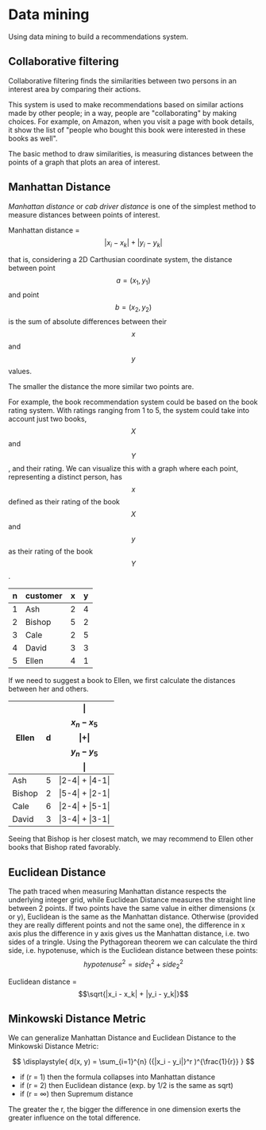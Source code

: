 # Data mining

Using data mining to build a recommendations system.

## Collaborative filtering
Collaborative filtering finds the similarities between two persons in an interest area by comparing their actions.

This system is used to make recommendations based on similar actions made by other people; in a way, people are "collaborating" by making choices. For example, on Amazon, when you visit a page with book details, it show the list of "people who bought this book were interested in these books as well".

The basic method to draw similarities, is measuring distances between the points of a graph that plots an area of interest.

## Manhattan Distance
*Manhattan distance* or *cab driver distance* is one of the simplest method to measure distances between points of interest.

Manhattan distance = $$|x_i - x_k| + |y_i - y_k|$$

that is, considering a 2D Carthusian coordinate system, the distance between point $$a=(x_1, y_1)$$ and point $$b=(x_2, y_2)$$ is the sum of absolute differences between their $$x$$ and $$y$$ values.

The smaller the distance the more similar two points are.

For example, the book recommendation system could be based on the book rating system. With ratings ranging from 1 to 5, the system could take into account just two books, $$X$$ and $$Y$$, and their rating. We can visualize this with a graph where each point, representing a distinct person, has $$x$$ defined as their rating of the book $$X$$ and $$y$$ as their rating of the book $$Y$$.

|n| customer | x | y |
|-|----------|---|---|
|1| Ash      | 2 | 4 |
|2| Bishop   | 5 | 2 |
|3| Cale     | 2 | 5 |
|4| David    | 3 | 3 |
|5| Ellen    | 4 | 1 |

If we need to suggest a book to Ellen, we first calculate the distances between her and others.

| Ellen  | d | \|$$x_n-x_5$$\|+\|$$y_n-y_5$$\| |
|--------|---|---------------------------------|
| Ash    | 5 | \|2-4\| + \|4-1\|               |
| Bishop | 2 | \|5-4\| + \|2-1\|               |
| Cale   | 6 | \|2-4\| + \|5-1\|               |
| David  | 3 | \|3-4\| + \|3-1\|               |

Seeing that Bishop is her closest match, we may recommend to Ellen other books that Bishop rated favorably.

## Euclidean Distance
The path traced when measuring Manhattan distance respects the underlying integer grid, while Euclidean Distance measures the straight line between 2 points. If two points have the same value in either dimensions (x or y), Euclidean is the same as the Manhattan distance. Otherwise (provided they are really different points and not the same one), the difference in x axis plus the difference in y axis gives us the Manhattan distance, i.e. two sides of a tringle. Using the Pythagorean theorem we can calculate the third side, i.e. hypotenuse, which is the Euclidean distance between these points: $$hypotenuse^2 = side_1^2 + side_2^2$$

Euclidean distance = $$\sqrt{|x_i - x_k| + |y_i - y_k|}$$


## Minkowski Distance Metric
We can generalize Manhattan Distance and Euclidean Distance to the Minkowski Distance Metric:

$$
\displaystyle{
  d(x, y) = \sum_{i=1}^{n} ({|x_i - y_i|}^r )^{\frac{1}{r}}
}
$$

* if (r = 1) then the formula collapses into Manhattan distance
* if (r = 2) then Euclidean distance (exp. by 1/2 is the same as sqrt)
* if (r = ∞) then Supremum distance

The greater the r, the bigger the difference in one dimension exerts the greater influence on the total difference.
